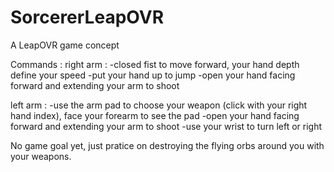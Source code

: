 # SorcererLeapOVR
A LeapOVR game concept

Commands : 
  right arm :
      -closed fist to move forward, your hand depth define your speed
      -put your hand up to jump
      -open your hand facing forward and extending your arm to shoot
      
  left arm :
      -use the arm pad to choose your weapon (click with your right hand index), face your forearm to see the pad
      -open your hand facing forward and extending your arm to shoot
      -use your wrist to turn left or right
      
No game goal yet, just pratice on destroying the flying orbs around you with your weapons.
